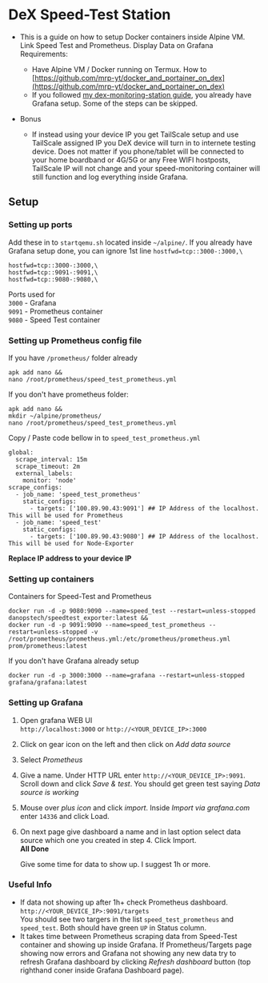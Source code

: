 # DeX Speed-Test Station

* This is a guide on how to setup Docker containers inside Alpine VM. Link Speed Test and Prometheus. Display Data on Grafana
  Requirements:
  - Have Alpine VM / Docker running on Termux. How to [https://github.com/mrp-yt/docker_and_portainer_on_dex](https://github.com/mrp-yt/docker_and_portainer_on_dex)
  - If you followed [my dex-monitoring-station guide](https://github.com/mrp-yt/dex-monitoring-station), you already have Grafana setup. Some of the steps can be skipped. 
  
* Bonus
  - If instead using your device IP you get TailScale setup and use TailScale assigned IP you DeX device will turn in to internete testing device. Does not matter if you phone/tablet will be connected to your home boardband or 4G/5G or any Free WIFI hostposts, TailScale IP will not change and your speed-monitoring container will still function and log everything inside Grafana.

## Setup

### Setting up ports
Add these in to `startqemu.sh` located inside `~/alpine/`. If you already have Grafana setup done, you can ignore 1st line `hostfwd=tcp::3000-:3000,\`
```
hostfwd=tcp::3000-:3000,\
hostfwd=tcp::9091-:9091,\
hostfwd=tcp::9080-:9080,\
```
Ports used for \
`3000` - Grafana \
`9091` - Prometheus container \
`9080` - Speed Test container

### Setting up Prometheus config file

If you have `/prometheus/` folder already
```
apk add nano &&
nano /root/prometheus/speed_test_prometheus.yml
```
If you don't have prometheus folder:
```
apk add nano &&
mkdir ~/alpine/prometheus/
nano /root/prometheus/speed_test_prometheus.yml
```
Copy / Paste code bellow in to `speed_test_prometheus.yml`
```
global:
  scrape_interval: 15m
  scrape_timeout: 2m
  external_labels:
    monitor: 'node'
scrape_configs:
  - job_name: 'speed_test_prometheus'
    static_configs:
      - targets: ['100.89.90.43:9091'] ## IP Address of the localhost. This will be used for Prometheus
  - job_name: 'speed_test'
	static_configs:
      - targets: ['100.89.90.43:9080'] ## IP Address of the localhost. This will be used for Node-Exporter
```
**Replace IP address to your device IP**

### Setting up containers	
Containers for Speed-Test and Prometheus
```
docker run -d -p 9080:9090 --name=speed_test --restart=unless-stopped danopstech/speedtest_exporter:latest &&
docker run -d -p 9091:9090 --name=speed_test_prometheus --restart=unless-stopped -v /root/prometheus/prometheus.yml:/etc/prometheus/prometheus.yml prom/prometheus:latest
```

If you don't have Grafana already setup
```
docker run -d -p 3000:3000 --name=grafana --restart=unless-stopped grafana/grafana:latest
```

### Setting up Grafana

1.	Open grafana WEB UI\
`http://localhost:3000` or `http://<YOUR_DEVICE_IP>:3000`
2.	Click on gear icon on the left and then click on *Add data source*
3.	Select *Prometheus*
4.	Give a name. Under HTTP URL enter `http://<YOUR_DEVICE_IP>:9091`. Scroll down and click *Save & test*. You should get green test saying *Data source is working*
5. 	Mouse over *plus icon* and click *import*. Inside *Import via grafana.com* enter `14336` and click Load.
6.	On next page give dashboard a name and in last option select data source which one you created in step 4. Click Import.\
	**All Done**

	Give some time for data to show up. I suggest 1h or more. 

### Useful Info
-	If data not showing up after 1h+ check Prometheus dashboard.
	`http://<YOUR_DEVICE_IP>:9091/targets`\
	You should see two targers in the list `speed_test_prometheus` and `speed_test`. Both should have green `UP` in Status column. 
-	It takes time between Prometheus scraping data from Speed-Test container and showing up inside Grafana. If Prometheus/Targets page showing now errors and Grafana not showing any new data try to refresh Grafana dashboard by clicking *Refresh dashboard* button (top righthand coner inside Grafana Dashboard page).
